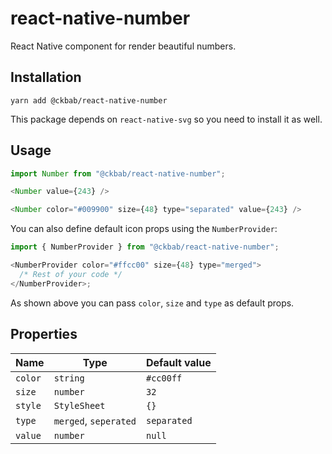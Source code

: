 # react-native-number

React Native component for render beautiful numbers.

## Installation

```
yarn add @ckbab/react-native-number
```

This package depends on `react-native-svg` so you need to install it as well.

## Usage

```js
import Number from "@ckbab/react-native-number";

<Number value={243} />

<Number color="#009900" size={48} type="separated" value={243} />
```

You can also define default icon props using the `NumberProvider`:

```js
import { NumberProvider } from "@ckbab/react-native-number";

<NumberProvider color="#ffcc00" size={48} type="merged">
  /* Rest of your code */
</NumberProvider>;
```

As shown above you can pass `color`, `size` and `type` as default props.

## Properties

| Name    | Type                  | Default value |
| ------- | --------------------- | ------------- |
| `color` | `string`              | `#cc00ff`     |
| `size`  | `number`              | `32`          |
| `style` | `StyleSheet`          | `{}`          |
| `type`  | `merged`, `seperated` | `separated`   |
| `value` | `number`              | `null`        |
